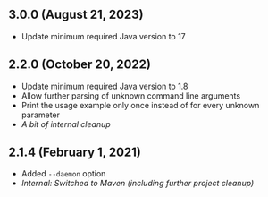 3.0.0 (August 21, 2023)
------------------------------
* Update minimum required Java version to 17

2.2.0 (October 20, 2022)
------------------------------
* Update minimum required Java version to 1.8
* Allow further parsing of unknown command line arguments
* Print the usage example only once instead of for every unknown parameter
* *A bit of internal cleanup*

2.1.4 (February 1, 2021)
------------------------------
* Added `--daemon` option
* *Internal: Switched to Maven (including further project cleanup)*
